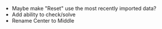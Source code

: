 * Maybe make "Reset" use the most recently imported data?
* Add ability to check/solve
* Rename Center to Middle
